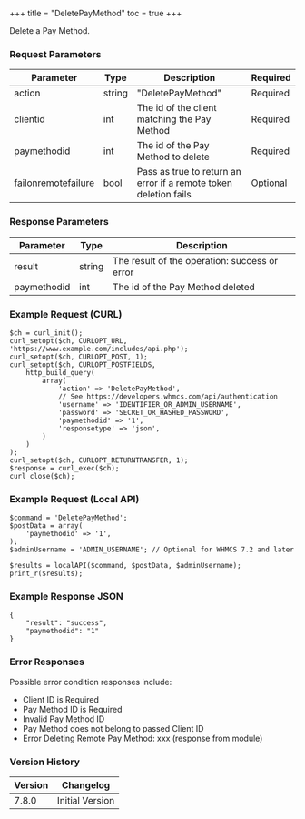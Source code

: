 +++
title = "DeletePayMethod"
toc = true
+++

Delete a Pay Method.

### Request Parameters

| Parameter | Type | Description | Required |
| --------- | ---- | ----------- | -------- |
| action | string | "DeletePayMethod" | Required |
| clientid | int | The id of the client matching the Pay Method | Required |
| paymethodid | int | The id of the Pay Method to delete | Required |
| failonremotefailure | bool | Pass as true to return an error if a remote token deletion fails | Optional |

### Response Parameters

| Parameter | Type | Description |
| --------- | ---- | ----------- |
| result | string | The result of the operation: success or error |
| paymethodid | int | The id of the Pay Method deleted |


### Example Request (CURL)

```
$ch = curl_init();
curl_setopt($ch, CURLOPT_URL, 'https://www.example.com/includes/api.php');
curl_setopt($ch, CURLOPT_POST, 1);
curl_setopt($ch, CURLOPT_POSTFIELDS,
    http_build_query(
        array(
            'action' => 'DeletePayMethod',
            // See https://developers.whmcs.com/api/authentication
            'username' => 'IDENTIFIER_OR_ADMIN_USERNAME',
            'password' => 'SECRET_OR_HASHED_PASSWORD',
            'paymethodid' => '1',
            'responsetype' => 'json',
        )
    )
);
curl_setopt($ch, CURLOPT_RETURNTRANSFER, 1);
$response = curl_exec($ch);
curl_close($ch);
```


### Example Request (Local API)

```
$command = 'DeletePayMethod';
$postData = array(
    'paymethodid' => '1',
);
$adminUsername = 'ADMIN_USERNAME'; // Optional for WHMCS 7.2 and later

$results = localAPI($command, $postData, $adminUsername);
print_r($results);
```


### Example Response JSON

```
{
    "result": "success",
    "paymethodid": "1"
}
```


### Error Responses

Possible error condition responses include:

* Client ID is Required
* Pay Method ID is Required
* Invalid Pay Method ID
* Pay Method does not belong to passed Client ID
* Error Deleting Remote Pay Method: xxx (response from module)


### Version History

| Version | Changelog |
| ------- | --------- |
| 7.8.0 | Initial Version |
